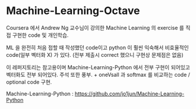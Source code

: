 # Machine-Learning-Octave

Coursera 에서 Andrew Ng 교수님이 강의한 Machine Learning 의 exercise 를 직접 구현한 code 및 개인학습.

ML 을 완전히 처음 접할 때 작성했던 code이고 python 이 훨씬 익숙해서 비효율적인 code(일부 벡터화 X) 가 있다. (전부 제출시 correct 했으니 구현상 문제점은 없음)

이 레퍼지토리는 참고용이며 Machine-Learning-Python 에서 전부 구현이 되어있고 벡터화도 전부 되어있다. 주석 또한 풍부. + oneVsall 과 softmax 를 비교하는 code / optional code 구현.

Machine-Learning-Python : https://github.com/jo1jun/Machine-Learning-Python
